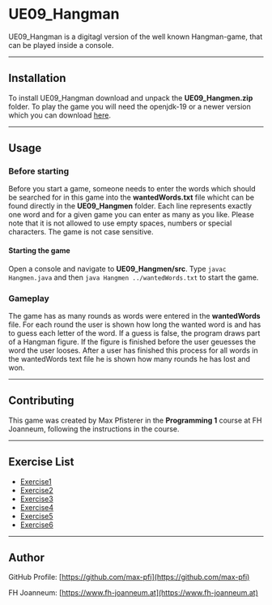 # UE09_Hangman
UE09_Hangman is a digitagl version of the well known Hangman-game, that can be played inside a console. 
***

## Installation
To install UE09_Hangman download and unpack the **UE09_Hangmen.zip**  folder. To play the game you will need the openjdk-19 or a newer version which you can download  [here](https://www.oracle.com/de/java/technologies/downloads/).
***

## Usage
### Before starting
Before you start a game, someone needs to enter the words which should be searched for in this game into the **wantedWords.txt** file whicht can be found directly in the **UE09_Hangmen** folder. Each line represents exactly one word and for a given game you can enter as many as you like. Please note that it is not allowed to use empty spaces, numbers or special characters. The game is not case sensitive.
#### Starting the game
Open a console and navigate to **UE09_Hangmen/src**. Type `javac Hangmen.java` and then `java Hangmen ../wantedWords.txt` to start the game.
### Gameplay
The game has as many rounds as words were entered in the **wantedWords** file. For each round the user is shown how long the wanted word is and has to guess each letter of the word. If a guess is false, the program draws part of a Hangman figure. If the figure is finished before the user geuesses the word the user looses. After a user has finished this process for all words in the wantedWords text file he is shown how many rounds he has lost and won.
***
## Contributing
This game was created by Max Pfisterer in the **Programming 1** course at FH Joanneum, following the instructions in the course.
***
##
## Exercise List
- [Exercise1](exercise1.md)
- [Exercise2](exercise2.md)
- [Exercise3](exercise3.md)
- [Exercise4](exercise4.md)
- [Exercise5](exercise5.md)
- [Exercise6](exercise6.md)

***
## Author
GitHub Profile: [https://github.com/max-pfi](https://github.com/max-pfi)

FH Joanneum: [https://www.fh-joanneum.at](https://www.fh-joanneum.at)



